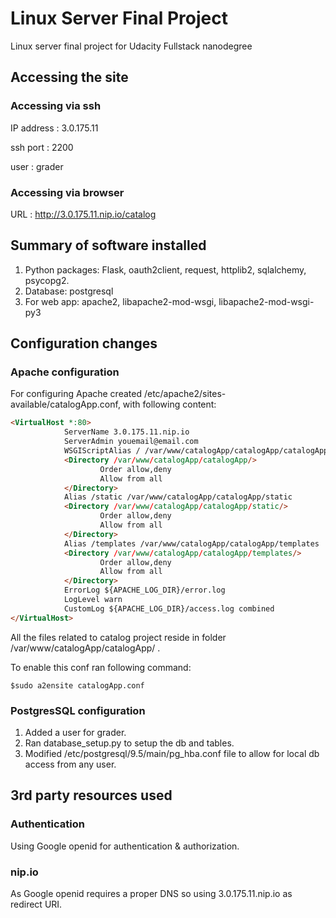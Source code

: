 # Linux Server Final Project
Linux server final project for Udacity Fullstack nanodegree

## Accessing the site

### Accessing via ssh
IP address : 3.0.175.11

ssh port : 2200

user : grader

 
### Accessing via browser
URL : http://3.0.175.11.nip.io/catalog

## Summary of software installed
1. Python packages: Flask, oauth2client, request, httplib2, sqlalchemy, psycopg2.
2. Database: postgresql
3. For web app: apache2, libapache2-mod-wsgi, libapache2-mod-wsgi-py3

## Configuration changes

### Apache configuration
For configuring Apache created  /etc/apache2/sites-available/catalogApp.conf, with following content:

```html
<VirtualHost *:80>
            ServerName 3.0.175.11.nip.io
            ServerAdmin youemail@email.com
            WSGIScriptAlias / /var/www/catalogApp/catalogApp/catalogApp.wsgi
            <Directory /var/www/catalogApp/catalogApp/>
                    Order allow,deny
                    Allow from all
            </Directory>
            Alias /static /var/www/catalogApp/catalogApp/static
            <Directory /var/www/catalogApp/catalogApp/static/>
                    Order allow,deny
                    Allow from all
            </Directory>
            Alias /templates /var/www/catalogApp/catalogApp/templates
            <Directory /var/www/catalogApp/catalogApp/templates/>
                    Order allow,deny
                    Allow from all
            </Directory>
            ErrorLog ${APACHE_LOG_DIR}/error.log
            LogLevel warn
            CustomLog ${APACHE_LOG_DIR}/access.log combined
</VirtualHost>
```

All the files related to catalog project reside in folder /var/www/catalogApp/catalogApp/ .

To enable this conf ran following command:

`$sudo a2ensite catalogApp.conf`

### PostgresSQL configuration

1. Added a user for grader.
2. Ran database_setup.py to setup the db and tables.
3. Modified /etc/postgresql/9.5/main/pg_hba.conf file to allow for local db access from any user.

## 3rd party resources used

### Authentication
Using Google openid for authentication & authorization.

### nip.io 
As Google openid requires a proper DNS so using 3.0.175.11.nip.io as redirect URI. 

